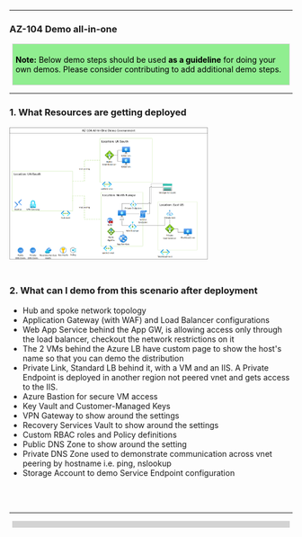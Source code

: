 [comment]: <> (please keep all comment items at the top of the markdown file)
[comment]: <> (please do not change the ***, as well as <div> placeholders for Note and Tip layout)
[comment]: <> (please keep the ### 1. and 2. titles as is for consistency across all demoguides)
[comment]: <> (section 1 provides a bullet list of resources + clarifying screenshots of the key resources details)
[comment]: <> (section 2 provides summarized step-by-step instructions on what to demo)


[comment]: <> (this is the section for the Note: item; please do not make any changes here)
***
### AZ-104 Demo all-in-one

<div style="background: lightgreen; 
            font-size: 14px; 
            color: black;
            padding: 5px; 
            border: 1px solid lightgray; 
            margin: 5px;">

**Note:** Below demo steps should be used **as a guideline** for doing your own demos. Please consider contributing to add additional demo steps.
</div>

[comment]: <> (this is the section for the Tip: item; consider adding a Tip, or remove the section between <div> and </div> if there is no tip)

***
### 1. What Resources are getting deployed

<img src="https://github.com/SQLtattoo/azd-az104-all-in-one/blob/master/demoguide/images/az104allinone-diagram.png" alt="Solution diagram" style="width:70%;">
<br></br>

### 2. What can I demo from this scenario after deployment

- Hub and spoke network topology
- Application Gateway (with WAF) and Load Balancer configurations
- Web App Service behind the App GW, is allowing access only through the load balancer, checkout the network restrictions on it
- The 2 VMs behind the Azure LB have custom page to show the host's name so that you can demo the distribution
- Private Link, Standard LB behind it, with a VM and an IIS. A Private Endpoint is deployed in another region not peered vnet and gets access to the IIS.
- Azure Bastion for secure VM access
- Key Vault and Customer-Managed Keys
- VPN Gateway to show around the settings
- Recovery Services Vault to show around the settings
- Custom RBAC roles and Policy definitions
- Public DNS Zone to show around the setting
- Private DNS Zone used to demonstrate communication across vnet peering by hostname i.e. ping, nslookup
- Storage Account to demo Service Endpoint configuration



[comment]: <> (this is the closing section of the demo steps. Please do not change anything here to keep the layout consistant with the other demoguides.)
<br></br>
***
<div style="background: lightgray; 
            font-size: 14px; 
            color: black;
            padding: 5px; 
            border: 1px solid lightgray; 
            margin: 5px;">

</div>
